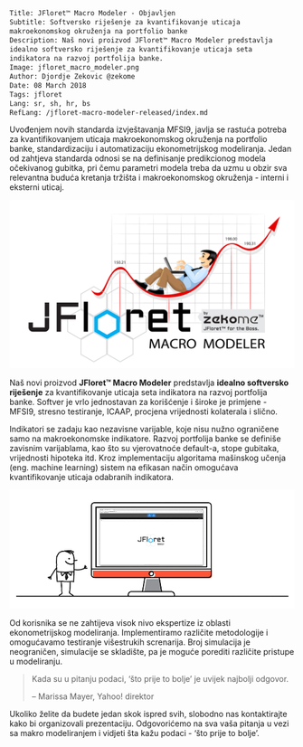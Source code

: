 ```.header
Title: JFloret™ Macro Modeler - Objavljen
Subtitle: Softversko riješenje za kvantifikovanje uticaja makroekonomskog okruženja na portfolio banke
Description: Naš novi proizvod JFloret™ Macro Modeler predstavlja idealno softversko riješenje za kvantifikovanje uticaja seta indikatora na razvoj portfolija banke.
Image: jfloret_macro_modeler.png
Author: Djordje Zekovic @zekome
Date: 08 March 2018
Tags: jfloret
Lang: sr, sh, hr, bs
RefLang: /jfloret-macro-modeler-released/index.md
```

Uvođenjem novih standarda izvještavanja MFSI9, javlja se rastuća potreba za kvantifikovanjem uticaja makroekonomskog okruženja na portfolio banke, standardizaciju i automatizaciju ekonometrijskog modeliranja. Jedan od zahtjeva standarda odnosi se na definisanje predikcionog modela očekivanog gubitka, pri čemu parametri modela treba da uzmu u obzir sva relevantna buduća kretanja tržišta i makroekonomskog okruženja - interni i eksterni uticaj.

![img](jfloret_macro_modeler.png)

Naš novi proizvod **JFloret™ Macro Modeler** predstavlja **idealno softversko riješenje** za kvantifikovanje uticaja seta indikatora na razvoj portfolija banke. Softver je vrlo jednostavan za korišćenje i široke je primjene - MFSI9, stresno testiranje, ICAAP, procjena vrijednosti kolaterala i slično.

Indikatori se zadaju kao nezavisne varijable, koje nisu nužno ograničene samo na makroekonomske indikatore. Razvoj portfolija banke se definiše zavisnim varijablama, kao što su vjerovatnoće default-a, stope gubitaka, vrijednosti hipoteka itd. Kroz implementaciju algoritama mašinskog učenja (eng. machine learning) sistem na efikasan način omogućava kvantifikovanje uticaja odabranih indikatora.

![img](jfloret_macro_modeler.gif)

Od korisnika se ne zahtijeva visok nivo ekspertize iz oblasti ekonometrijskog modeliranja. Implementiramo različite metodologije i omogućavamo testiranje višestrukih screnarija. Broj simulacija je neograničen, simulacije se skladište, pa je moguće porediti različite pristupe u modeliranju.

> Kada su u pitanju podaci, ‘što prije to bolje’ je uvijek najbolji odgovor.
>
> – Marissa Mayer, Yahoo! direktor

Ukoliko želite da budete jedan skok ispred svih, slobodno nas kontaktirajte kako bi organizovali prezentaciju.  Odgovorićemo na sva vaša pitanja u vezi sa makro modeliranjem i vidjeti šta kažu podaci - ‘što prije to bolje’.
